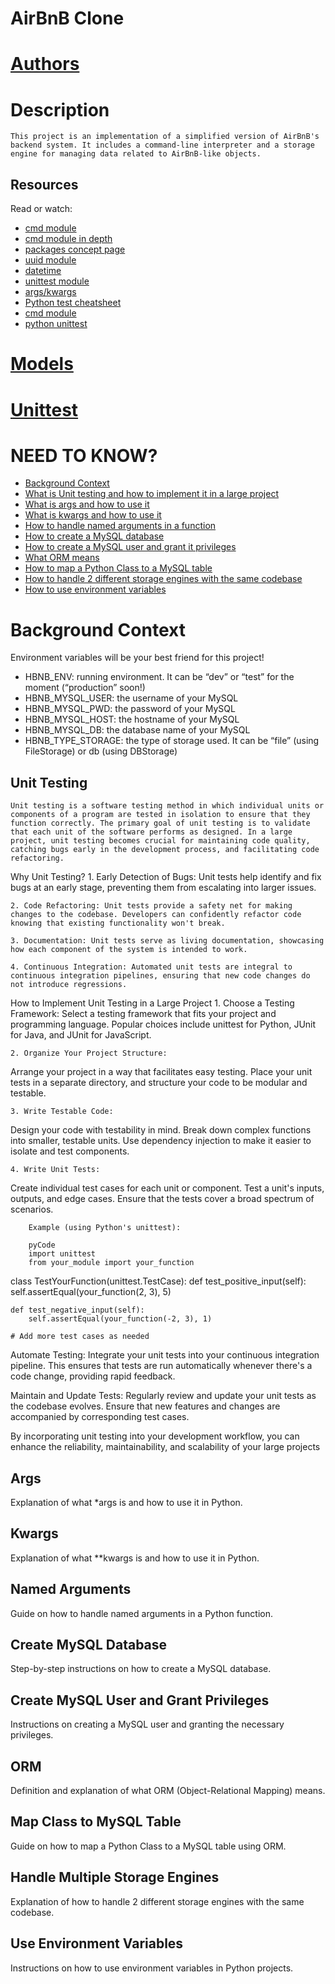 # AirBnB Clone
# [Authors](https://github.com/TheeKingZa/AirBnB_clone_v2/blob/master/AUTHORS) 

# Description

    This project is an implementation of a simplified version of AirBnB's backend system. It includes a command-line interpreter and a storage engine for managing data related to AirBnB-like objects.

## Resources
Read or watch:

* [cmd module](https://docs.python.org/3.8/library/cmd.html)
* [cmd module in depth](http://pymotw.com/2/cmd/)
* [packages concept page](https://docs.python.org/3.4/tutorial/modules.html#packages)
* [uuid module](https://docs.python.org/3.8/library/uuid.html)
* [datetime](https://docs.python.org/3.8/library/datetime.html)
* [unittest module](https://docs.python.org/3.8/library/unittest.html#module-unittest)
* [args/kwargs](https://yasoob.me/2013/08/04/args-and-kwargs-in-python-explained/)
* [Python test cheatsheet](https://www.pythonsheets.com/notes/python-tests.html)
* [cmd module](https://wiki.python.org/moin/CmdModule)
* [python unittest](https://realpython.com/python-testing/)

# [Models](https://github.com/TheeKingZa/AirBnB_clone/blob/master/models/README.md)

# [Unittest](https://github.com/TheeKingZa/AirBnB_clone/blob/master/tests/README.md)

# NEED TO KNOW?
* [Background Context](#background-context)
* [What is Unit testing and how to implement it in a large project](#unit-testing)
* [What is args and how to use it](#args)
* [What is kwargs and how to use it](#kwargs)
* [How to handle named arguments in a function](#named-arguments)
* [How to create a MySQL database](#create-mysql-database)
* [How to create a MySQL user and grant it privileges](#create-mysql-user-and-grant-privileges)
* [What ORM means](#orm)
* [How to map a Python Class to a MySQL table](#map-class-to-mysql-table)
* [How to handle 2 different storage engines with the same codebase](#handle-multiple-storage-engines)
* [How to use environment variables](#use-environment-variables)

# **Background Context**
Environment variables will be your best friend for this project!

* HBNB_ENV: running environment. It can be “dev” or “test” for the moment (“production” soon!)
* HBNB_MYSQL_USER: the username of your MySQL
* HBNB_MYSQL_PWD: the password of your MySQL
* HBNB_MYSQL_HOST: the hostname of your MySQL
* HBNB_MYSQL_DB: the database name of your MySQL
* HBNB_TYPE_STORAGE: the type of storage used. It can be “file” (using FileStorage) or db (using DBStorage)

## Unit Testing
    Unit testing is a software testing method in which individual units or components of a program are tested in isolation to ensure that they function correctly. The primary goal of unit testing is to validate that each unit of the software performs as designed. In a large project, unit testing becomes crucial for maintaining code quality, catching bugs early in the development process, and facilitating code refactoring.

Why Unit Testing?
	1. Early Detection of Bugs: Unit tests help identify and fix bugs at an early stage, preventing them from escalating into larger issues.

	2. Code Refactoring: Unit tests provide a safety net for making changes to the codebase. Developers can confidently refactor code knowing that existing functionality won't break.

	3. Documentation: Unit tests serve as living documentation, showcasing how each component of the system is intended to work.

	4. Continuous Integration: Automated unit tests are integral to continuous integration pipelines, ensuring that new code changes do not introduce regressions.

How to Implement Unit Testing in a Large Project
	1. Choose a Testing Framework:
Select a testing framework that fits your project and programming language. Popular choices include unittest for Python, JUnit for Java, and JUnit for JavaScript.

	2. Organize Your Project Structure:
Arrange your project in a way that facilitates easy testing. Place your unit tests in a separate directory, and structure your code to be modular and testable.

	3. Write Testable Code:
Design your code with testability in mind. Break down complex functions into smaller, testable units. Use dependency injection to make it easier to isolate and test components.

	4. Write Unit Tests:
Create individual test cases for each unit or component. Test a unit's inputs, outputs, and edge cases. Ensure that the tests cover a broad spectrum of scenarios.

		Example (using Python's unittest):

		pyCode
		import unittest
		from your_module import your_function

class TestYourFunction(unittest.TestCase):
    def test_positive_input(self):
        self.assertEqual(your_function(2, 3), 5)

    def test_negative_input(self):
        self.assertEqual(your_function(-2, 3), 1)

    # Add more test cases as needed
Automate Testing:
Integrate your unit tests into your continuous integration pipeline. This ensures that tests are run automatically whenever there's a code change, providing rapid feedback.

Maintain and Update Tests:
Regularly review and update your unit tests as the codebase evolves. Ensure that new features and changes are accompanied by corresponding test cases.

By incorporating unit testing into your development workflow, you can enhance the reliability, maintainability, and scalability of your large projects

## Args
Explanation of what *args is and how to use it in Python.

## Kwargs
Explanation of what **kwargs is and how to use it in Python.

## Named Arguments
Guide on how to handle named arguments in a Python function.

## Create MySQL Database
Step-by-step instructions on how to create a MySQL database.

## Create MySQL User and Grant Privileges
Instructions on creating a MySQL user and granting the necessary privileges.

## ORM
Definition and explanation of what ORM (Object-Relational Mapping) means.

## Map Class to MySQL Table
Guide on how to map a Python Class to a MySQL table using ORM.

## Handle Multiple Storage Engines
Explanation of how to handle 2 different storage engines with the same codebase.

## Use Environment Variables
Instructions on how to use environment variables in Python projects.
